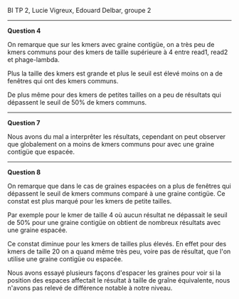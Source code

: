 BI TP 2, Lucie Vigreux, Edouard Delbar, groupe 2

----

**Question 4**

On remarque que sur les kmers avec graine contigüe, on a très peu de kmers communs pour des kmers de taille supérieure à 4 entre read1, read2 et phage-lambda.

Plus la taille des kmers est grande et plus le seuil est élevé moins on a de fenêtres qui ont des kmers communs.

De plus même pour des kmers de petites tailles on a peu de résultats qui dépassent le seuil de 50% de kmers communs.

----

**Question 7**

Nous avons du mal a interprêter les résultats, cependant on peut observer que globalement on a moins de kmers communs pour avec une graine contigüe que espacée.

----


**Question 8**

On remarque que dans le cas de graines espacées on a plus de fenêtres qui dépassent le seuil de kmers communs comparé à une graine contigüe. Ce constat est plus marqué pour les kmers de petite tailles.

Par exemple pour le kmer de taille 4 où aucun résultat ne dépassait le seuil de 50% pour une graine contigüe on obtient de nombreux résultats avec une graine espacée.

Ce constat diminue pour les kmers de tailles plus élevés. En effet pour des kmers de taille 20 on a quand même très peu, voire pas de résultat, que l'on utilise une graine contigüe ou espacée.

Nous avons essayé plusieurs façons d'espacer les graines pour voir si la position des espaces affectait le résultat à taille de graîne équivalente, nous n'avons pas relevé de différence notable à notre niveau.






